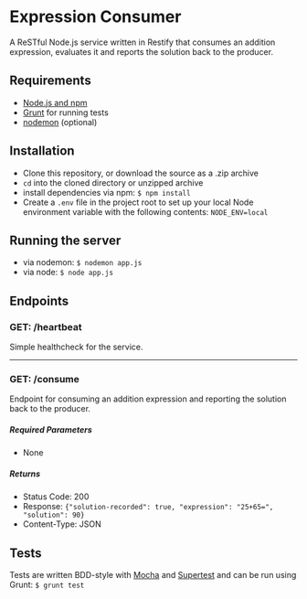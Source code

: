 # Expression Consumer

A ReSTful Node.js service written in Restify that consumes an addition expression, evaluates it and reports the solution back to the producer.

## Requirements
 - [Node.js and npm](https://nodejs.org/)
 - [Grunt](http://gruntjs.com/) for running tests
 - [nodemon](https://github.com/remy/nodemon) (optional)

## Installation
 - Clone this repository, or download the source as a .zip archive
 - `cd` into the cloned directory or unzipped archive
 - install dependencies via npm: `$ npm install`
 - Create a `.env` file in the project root to set up your local Node environment variable with the following contents: `NODE_ENV=local`

## Running the server
 - via nodemon: `$ nodemon app.js`
 - via node: `$ node app.js`

## Endpoints

### GET: /heartbeat
Simple healthcheck for the service.

***

### GET: /consume
Endpoint for consuming an addition expression and reporting the solution back to the producer.

##### Required Parameters
 - None

##### Returns
 - Status Code: 200
 - Response: `{"solution-recorded": true, "expression": "25+65=", "solution": 90}`
 - Content-Type: JSON

## Tests

Tests are written BDD-style with [Mocha](http://mochajs.org/) and [Supertest](https://github.com/visionmedia/supertest) and can be run using Grunt: `$ grunt test`